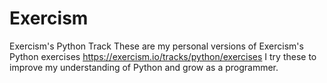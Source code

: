 # Exercism
Exercism's Python Track
These are my personal versions of Exercism's Python exercises https://exercism.io/tracks/python/exercises
I try these to improve my understanding of Python and grow as a programmer.
